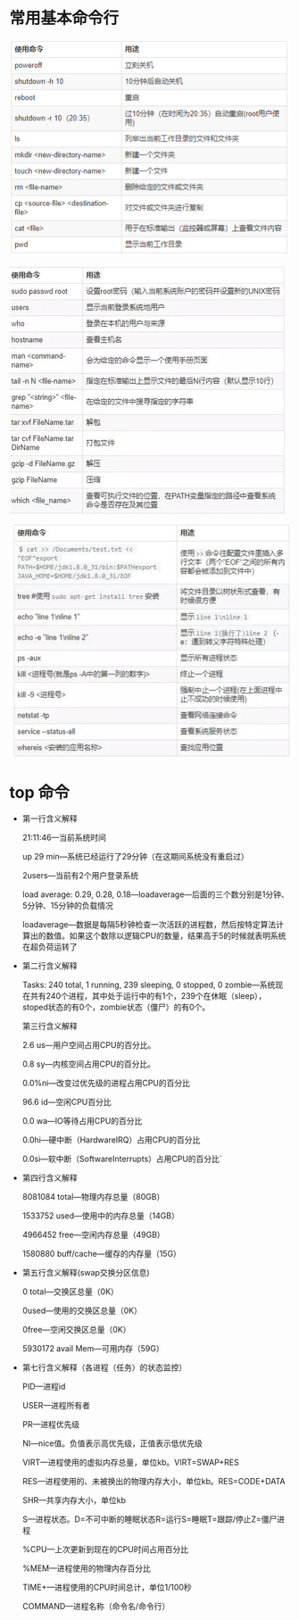 
# 常用基本命令行

![table](data/640.png)

![table](data/461.jpg)

![table](data/462.jpg)

# 

# top 命令

- 第一行含义解释

    21:11:46—当前系统时间

    up 29 min—系统已经运行了29分钟（在这期间系统没有重启过）
    
    2users—当前有2个用户登录系统
    
    load average: 0.29, 0.28, 0.18—loadaverage—后面的三个数分别是1分钟、5分钟、15分钟的负载情况
    
    loadaverage—数据是每隔5秒钟检查一次活跃的进程数，然后按特定算法计算出的数值。如果这个数除以逻辑CPU的数量，结果高于5的时候就表明系统在超负荷运转了


- 第二行含义解释

    Tasks: 240 total, 1 running, 239 sleeping, 0 stopped, 0 zombie—系统现在共有240个进程，其中处于运行中的有1个，239个在休眠（sleep），stoped状态的有0个，zombie状态（僵尸）的有0个。
    
    第三行含义解释
    
    2.6 us—用户空间占用CPU的百分比。
    
    0.8 sy—内核空间占用CPU的百分比。
    
    0.0%ni—改变过优先级的进程占用CPU的百分比
    
    96.6 id—空闲CPU百分比
    
    0.0 wa—IO等待占用CPU的百分比
    
    0.0hi—硬中断（HardwareIRQ）占用CPU的百分比
    
    0.0si—软中断（SoftwareInterrupts）占用CPU的百分比`


- 第四行含义解释

    8081084 total—物理内存总量（80GB）
    
    1533752 used—使用中的内存总量（14GB）
    
    4966452 free—空闲内存总量（49GB）
    
    1580880 buff/cache—缓存的内存量（15G）


- 第五行含义解释(swap交换分区信息)

    0 total—交换区总量（0K）
    
    0used—使用的交换区总量（0K）
    
    0free—空闲交换区总量（0K）
    
    5930172 avail Mem—可用内存（59G）


- 第七行含义解释（各进程（任务）的状态监控）

    PID—进程id
    
    USER—进程所有者
    
    PR—进程优先级
    
    NI—nice值。负值表示高优先级，正值表示低优先级
    
    VIRT—进程使用的虚拟内存总量，单位kb。VIRT=SWAP+RES
    
    RES—进程使用的、未被换出的物理内存大小，单位kb。RES=CODE+DATA
    
    SHR—共享内存大小，单位kb
    
    S—进程状态。D=不可中断的睡眠状态R=运行S=睡眠T=跟踪/停止Z=僵尸进程
    
    %CPU—上次更新到现在的CPU时间占用百分比
    
    %MEM—进程使用的物理内存百分比
    
    TIME+—进程使用的CPU时间总计，单位1/100秒
    
    COMMAND—进程名称（命令名/命令行）